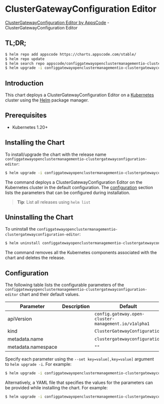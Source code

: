 # ClusterGatewayConfiguration Editor

[ClusterGatewayConfiguration Editor by AppsCode](https://appscode.com) - ClusterGatewayConfiguration Editor

## TL;DR;

```bash
$ helm repo add appscode https://charts.appscode.com/stable/
$ helm repo update
$ helm search repo appscode/configgatewayopenclustermanagementio-clustergatewayconfiguration-editor --version=v0.20.0
$ helm upgrade -i configgatewayopenclustermanagementio-clustergatewayconfiguration-editor appscode/configgatewayopenclustermanagementio-clustergatewayconfiguration-editor -n default --create-namespace --version=v0.20.0
```

## Introduction

This chart deploys a ClusterGatewayConfiguration Editor on a [Kubernetes](http://kubernetes.io) cluster using the [Helm](https://helm.sh) package manager.

## Prerequisites

- Kubernetes 1.20+

## Installing the Chart

To install/upgrade the chart with the release name `configgatewayopenclustermanagementio-clustergatewayconfiguration-editor`:

```bash
$ helm upgrade -i configgatewayopenclustermanagementio-clustergatewayconfiguration-editor appscode/configgatewayopenclustermanagementio-clustergatewayconfiguration-editor -n default --create-namespace --version=v0.20.0
```

The command deploys a ClusterGatewayConfiguration Editor on the Kubernetes cluster in the default configuration. The [configuration](#configuration) section lists the parameters that can be configured during installation.

> **Tip**: List all releases using `helm list`

## Uninstalling the Chart

To uninstall the `configgatewayopenclustermanagementio-clustergatewayconfiguration-editor`:

```bash
$ helm uninstall configgatewayopenclustermanagementio-clustergatewayconfiguration-editor -n default
```

The command removes all the Kubernetes components associated with the chart and deletes the release.

## Configuration

The following table lists the configurable parameters of the `configgatewayopenclustermanagementio-clustergatewayconfiguration-editor` chart and their default values.

|     Parameter      | Description |                             Default                             |
|--------------------|-------------|-----------------------------------------------------------------|
| apiVersion         |             | <code>config.gateway.open-cluster-management.io/v1alpha1</code> |
| kind               |             | <code>ClusterGatewayConfiguration</code>                        |
| metadata.name      |             | <code>clustergatewayconfiguration</code>                        |
| metadata.namespace |             | <code>""</code>                                                 |


Specify each parameter using the `--set key=value[,key=value]` argument to `helm upgrade -i`. For example:

```bash
$ helm upgrade -i configgatewayopenclustermanagementio-clustergatewayconfiguration-editor appscode/configgatewayopenclustermanagementio-clustergatewayconfiguration-editor -n default --create-namespace --version=v0.20.0 --set apiVersion=config.gateway.open-cluster-management.io/v1alpha1
```

Alternatively, a YAML file that specifies the values for the parameters can be provided while
installing the chart. For example:

```bash
$ helm upgrade -i configgatewayopenclustermanagementio-clustergatewayconfiguration-editor appscode/configgatewayopenclustermanagementio-clustergatewayconfiguration-editor -n default --create-namespace --version=v0.20.0 --values values.yaml
```
